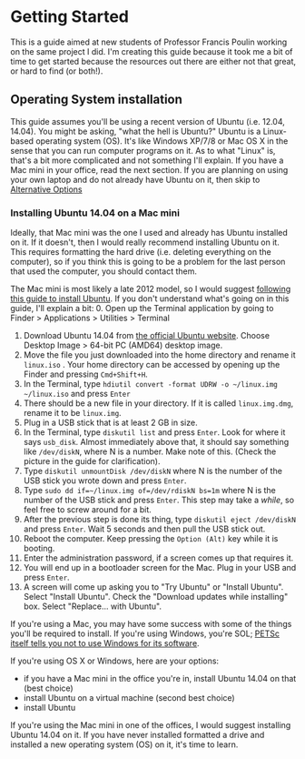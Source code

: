 # Getting Started
This is a guide aimed at new students of Professor Francis Poulin working on the same project I did. I'm creating this guide because it took me a bit of time to get started because the resources out there are either not that great, or hard to find (or both!).


## Operating System installation
This guide assumes you'll be using a recent version of Ubuntu (i.e. 12.04, 14.04). You might be asking, "what the hell is Ubuntu?" Ubuntu is a Linux-based operating system (OS). It's like Windows XP/7/8 or Mac OS X in the sense that you can run computer programs on it. As to what "Linux" is, that's a bit more complicated and not something I'll explain. If you have a Mac mini in your office, read the next section. If you are planning on using your own laptop and do not already have Ubuntu on it, then skip to [Alternative Options](#AlternativeOptions)

### Installing Ubuntu 14.04 on a Mac mini
Ideally, that Mac mini was the one I used and already has Ubuntu installed on it. If it doesn't, then I would really recommend installing Ubuntu on it. This requires formatting the hard drive (i.e. deleting everything on the computer), so if you think this is going to be a problem for the last person that used the computer, you should contact them.

The Mac mini is most likely a late 2012 model, so I would suggest [following this guide to install Ubuntu](https://theredblacktree.wordpress.com/2014/07/29/installation-guide-for-linux-mint-17-ubuntu-14-04-on-apple-mac-mini-late-2012/). If you don't understand what's going on in this guide, I'll explain a bit:
0.	Open up the Terminal application by going to Finder > Applications > Utilities > Terminal
1.	Download Ubuntu 14.04 from [the official Ubuntu website](http://releases.ubuntu.com/14.04/). Choose Desktop Image > 64-bit PC (AMD64) desktop image.
2.	Move the file you just downloaded into the home directory and rename it `linux.iso` . Your home directory can be accessed by opening up the Finder and pressing `Cmd+Shift+H`.
3.	In the Terminal, type `hdiutil convert -format UDRW -o ~/linux.img ~/linux.iso` and press `Enter`
4.	There should be a new file in your directory. If it is called `linux.img.dmg`, rename it to be `linux.img`.
5.	Plug in a USB stick that is at least 2 GB in size.
6.	In the Terminal, type `diskutil list` and press `Enter`. Look for where it says `usb_disk`. Almost immediately above that, it should say something like `/dev/diskN`, where N is a number. Make note of this. (Check the picture in the guide for clarification).
7.	Type `diskutil unmountDisk /dev/diskN` where N is the number of the USB stick you wrote down and press `Enter`.
8.	Type `sudo dd if=~/linux.img of=/dev/rdiskN bs=1m` where N is the number of the USB stick and press `Enter`. This step may take a *while*, so feel free to screw around for a bit.
9.	After the previous step is done its thing, type `diskutil eject /dev/diskN` and press `Enter`. Wait 5 seconds and then pull the USB stick out.
10.	Reboot the computer. Keep pressing the `Option (Alt)` key while it is booting.
11. Enter the administration password, if a screen comes up that requires it.
12. You will end up in a bootloader screen for the Mac. Plug in your USB and press `Enter`.
13. A screen will come up asking you to "Try Ubuntu" or "Install Ubuntu". Select "Install Ubuntu". Check the "Download updates while installing" box. Select "Replace... with Ubuntu".  

If you're using a Mac, you may have some success with some of the things you'll be required to install. If you're using Windows, you're SOL; [PETSc itself tells you not to use Windows for its software](http://www.mcs.anl.gov/petsc/documentation/installation.html#windows). 

If you're using OS X or Windows, here are your options:
- if you have a Mac mini in the office you're in, install Ubuntu 14.04 on that (best choice)
- install Ubuntu on a virtual machine (second best choice)
- install Ubuntu

If you're using the Mac mini in one of the offices, I would suggest installing Ubuntu 14.04 on it. If you have never installed formatted a drive and installed a new operating system (OS) on it, it's time to learn. 